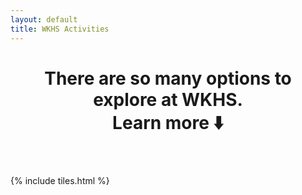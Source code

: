 ```yaml
---
layout: default
title: WKHS Activities
---
```


<header>
<h1>There are so many options to explore at WKHS.<br />
Learn more ⬇️</h1>
</header>

{% include tiles.html %}
